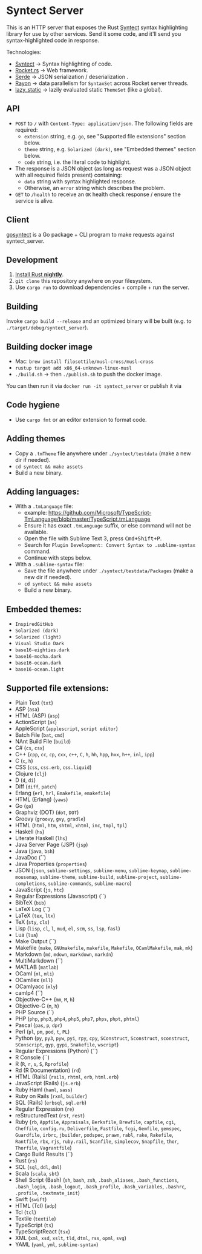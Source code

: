 # Syntect Server

This is an HTTP server that exposes the Rust [Syntect](https://github.com/trishume/syntect) syntax highlighting library for use by other services. Send it some code, and it'll send you syntax-highlighted code in response.

Technologies:

- [Syntect](https://github.com/trishume/syntect) -> Syntax highlighting of code.
- [Rocket.rs](https://rocket.rs) -> Web framework.
- [Serde](https://serde.rs/) -> JSON serialization / deserialization .
- [Rayon](https://github.com/nikomatsakis/rayon) -> data parallelism for `SyntaxSet` across Rocket server threads.
- [lazy_static](https://crates.io/crates/lazy_static) -> lazily evaluated static `ThemeSet` (like a global).

## API

- `POST` to `/` with `Content-Type: application/json`. The following fields are required:
  - `extension` string, e.g. `go`, see "Supported file extensions" section below.
  - `theme` string, e.g. `Solarized (dark)`, see "Embedded themes" section below.
  - `code` string, i.e. the literal code to highlight.
- The response is a JSON object (as long as request was a JSON object with all required fields present) containing:
  - `data` string with syntax highlighted response.
  - Otherwise, an `error` string which describes the problem.
- `GET` to `/health` to receive an `OK` health check response / ensure the service is alive.

## Client

[gosyntect](https://github.com/sourcegraph/gosyntect) is a Go package + CLI program to make requests against syntect_server.

## Development

1. [Install Rust **nightly**](https://rocket.rs/guide/getting-started/#installing-rust).
2. `git clone` this repository anywhere on your filesystem.
3. Use `cargo run` to download dependencies + compile + run the server.

## Building

Invoke `cargo build --release` and an optimized binary will be built (e.g. to `./target/debug/syntect_server`).

## Building docker image

- Mac: `brew install filosottile/musl-cross/musl-cross`
- `rustup target add x86_64-unknown-linux-musl`
- `./build.sh` -> then `./publish.sh` to push the docker image.

You can then run it via `docker run -it syntect_server` or publish it via

## Code hygiene

- Use `cargo fmt` or an editor extension to format code.

## Adding themes

- Copy a `.tmTheme` file anywhere under `./syntect/testdata` (make a new dir if needed).
- `cd syntect && make assets`
- Build a new binary.

## Adding languages:

- With a `.tmLanguage` file:
  - example: https://github.com/Microsoft/TypeScript-TmLanguage/blob/master/TypeScript.tmLanguage
  - Ensure it has exact `.tmLanguage` suffix, or else command will not be available.
  - Open the file with Sublime Text 3, press <kbd>Cmd+Shift+P</kbd>.
  - Search for `Plugin Development: Convert Syntax to .sublime-syntax` command.
  - Continue with steps below.
- With a `.sublime-syntax` file:
  - Save the file anywhere under `./syntect/testdata/Packages` (make a new dir if needed).
  - `cd syntect && make assets`
  - Build a new binary.

## Embedded themes:

- `InspiredGitHub`
- `Solarized (dark)`
- `Solarized (light)`
- `Visual Studio Dark`
- `base16-eighties.dark`
- `base16-mocha.dark`
- `base16-ocean.dark`
- `base16-ocean.light`

## Supported file extensions:

- Plain Text (`txt`)
- ASP (`asa`)
- HTML (ASP) (`asp`)
- ActionScript (`as`)
- AppleScript (`applescript`, `script editor`)
- Batch File (`bat`, `cmd`)
- NAnt Build File (`build`)
- C# (`cs`, `csx`)
- C++ (`cpp`, `cc`, `cp`, `cxx`, `c++`, `C`, `h`, `hh`, `hpp`, `hxx`, `h++`, `inl`, `ipp`)
- C (`c`, `h`)
- CSS (`css`, `css.erb`, `css.liquid`)
- Clojure (`clj`)
- D (`d`, `di`)
- Diff (`diff`, `patch`)
- Erlang (`erl`, `hrl`, `Emakefile`, `emakefile`)
- HTML (Erlang) (`yaws`)
- Go (`go`)
- Graphviz (DOT) (`dot`, `DOT`)
- Groovy (`groovy`, `gvy`, `gradle`)
- HTML (`html`, `htm`, `shtml`, `xhtml`, `inc`, `tmpl`, `tpl`)
- Haskell (`hs`)
- Literate Haskell (`lhs`)
- Java Server Page (JSP) (`jsp`)
- Java (`java`, `bsh`)
- JavaDoc (``)
- Java Properties (`properties`)
- JSON (`json`, `sublime-settings`, `sublime-menu`, `sublime-keymap`, `sublime-mousemap`, `sublime-theme`, `sublime-build`, `sublime-project`, `sublime-completions`, `sublime-commands`, `sublime-macro`)
- JavaScript (`js`, `htc`)
- Regular Expressions (Javascript) (``)
- BibTeX (`bib`)
- LaTeX Log (``)
- LaTeX (`tex`, `ltx`)
- TeX (`sty`, `cls`)
- Lisp (`lisp`, `cl`, `l`, `mud`, `el`, `scm`, `ss`, `lsp`, `fasl`)
- Lua (`lua`)
- Make Output (``)
- Makefile (`make`, `GNUmakefile`, `makefile`, `Makefile`, `OCamlMakefile`, `mak`, `mk`)
- Markdown (`md`, `mdown`, `markdown`, `markdn`)
- MultiMarkdown (``)
- MATLAB (`matlab`)
- OCaml (`ml`, `mli`)
- OCamllex (`mll`)
- OCamlyacc (`mly`)
- camlp4 (``)
- Objective-C++ (`mm`, `M`, `h`)
- Objective-C (`m`, `h`)
- PHP Source (``)
- PHP (`php`, `php3`, `php4`, `php5`, `php7`, `phps`, `phpt`, `phtml`)
- Pascal (`pas`, `p`, `dpr`)
- Perl (`pl`, `pm`, `pod`, `t`, `PL`)
- Python (`py`, `py3`, `pyw`, `pyi`, `rpy`, `cpy`, `SConstruct`, `Sconstruct`, `sconstruct`, `SConscript`, `gyp`, `gypi`, `Snakefile`, `wscript`)
- Regular Expressions (Python) (``)
- R Console (``)
- R (`R`, `r`, `s`, `S`, `Rprofile`)
- Rd (R Documentation) (`rd`)
- HTML (Rails) (`rails`, `rhtml`, `erb`, `html.erb`)
- JavaScript (Rails) (`js.erb`)
- Ruby Haml (`haml`, `sass`)
- Ruby on Rails (`rxml`, `builder`)
- SQL (Rails) (`erbsql`, `sql.erb`)
- Regular Expression (`re`)
- reStructuredText (`rst`, `rest`)
- Ruby (`rb`, `Appfile`, `Appraisals`, `Berksfile`, `Brewfile`, `capfile`, `cgi`, `Cheffile`, `config.ru`, `Deliverfile`, `Fastfile`, `fcgi`, `Gemfile`, `gemspec`, `Guardfile`, `irbrc`, `jbuilder`, `podspec`, `prawn`, `rabl`, `rake`, `Rakefile`, `Rantfile`, `rbx`, `rjs`, `ruby.rail`, `Scanfile`, `simplecov`, `Snapfile`, `thor`, `Thorfile`, `Vagrantfile`)
- Cargo Build Results (``)
- Rust (`rs`)
- SQL (`sql`, `ddl`, `dml`)
- Scala (`scala`, `sbt`)
- Shell Script (Bash) (`sh`, `bash`, `zsh`, `.bash_aliases`, `.bash_functions`, `.bash_login`, `.bash_logout`, `.bash_profile`, `.bash_variables`, `.bashrc`, `.profile`, `.textmate_init`)
- Swift (`swift`)
- HTML (Tcl) (`adp`)
- Tcl (`tcl`)
- Textile (`textile`)
- TypeScript (`ts`)
- TypeScriptReact (`tsx`)
- XML (`xml`, `xsd`, `xslt`, `tld`, `dtml`, `rss`, `opml`, `svg`)
- YAML (`yaml`, `yml`, `sublime-syntax`)
